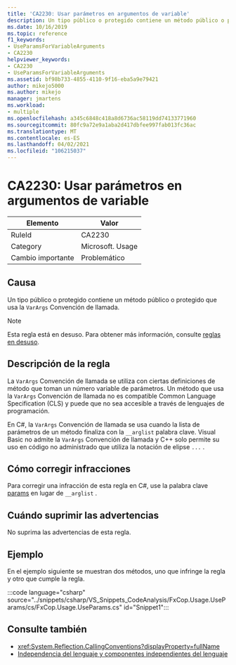 ```yaml
---
title: 'CA2230: Usar parámetros en argumentos de variable'
description: Un tipo público o protegido contiene un método público o protegido que usa la Convención de llamada VarArgs.
ms.date: 10/16/2019
ms.topic: reference
f1_keywords:
- UseParamsForVariableArguments
- CA2230
helpviewer_keywords:
- CA2230
- UseParamsForVariableArguments
ms.assetid: bf98b733-4855-4110-9f16-eba5a9e79421
author: mikejo5000
ms.author: mikejo
manager: jmartens
ms.workload:
- multiple
ms.openlocfilehash: a345c6848c418a8d6736ac58119dd74133771960
ms.sourcegitcommit: 80fc9a72e9a1aba2d417dbfee997fab013fc36ac
ms.translationtype: MT
ms.contentlocale: es-ES
ms.lasthandoff: 04/02/2021
ms.locfileid: "106215037"
---
```

# <a name="ca2230-use-params-for-variable-arguments"></a>CA2230: Usar parámetros en argumentos de variable

|Elemento|Valor|
|-|-|
|RuleId|CA2230|
|Category|Microsoft. Usage|
|Cambio importante|Problemático|

## <a name="cause"></a>Causa
Un tipo público o protegido contiene un método público o protegido que usa la `VarArgs` Convención de llamada.

> [!NOTE]
> Esta regla está en desuso. Para obtener más información, consulte [reglas en desuso](fxcop-unported-deprecated-rules.md).

## <a name="rule-description"></a>Descripción de la regla
La `VarArgs` Convención de llamada se utiliza con ciertas definiciones de método que toman un número variable de parámetros. Un método que usa la `VarArgs` Convención de llamada no es compatible Common Language Specification (CLS) y puede que no sea accesible a través de lenguajes de programación.

En C#, la `VarArgs` Convención de llamada se usa cuando la lista de parámetros de un método finaliza con la `__arglist` palabra clave. Visual Basic no admite la `VarArgs` Convención de llamada y C++ solo permite su uso en código no administrado que utiliza la notación de elipse `...` .

## <a name="how-to-fix-violations"></a>Cómo corregir infracciones
Para corregir una infracción de esta regla en C#, use la palabra clave [params](/dotnet/csharp/language-reference/keywords/params) en lugar de `__arglist` .

## <a name="when-to-suppress-warnings"></a>Cuándo suprimir las advertencias
No suprima las advertencias de esta regla.

## <a name="example"></a>Ejemplo
En el ejemplo siguiente se muestran dos métodos, uno que infringe la regla y otro que cumple la regla.

:::code language="csharp" source="../snippets/csharp/VS_Snippets_CodeAnalysis/FxCop.Usage.UseParams/cs/FxCop.Usage.UseParams.cs" id="Snippet1":::

## <a name="see-also"></a>Consulte también

- <xref:System.Reflection.CallingConventions?displayProperty=fullName>
- [Independencia del lenguaje y componentes independientes del lenguaje](/dotnet/standard/language-independence-and-language-independent-components)
